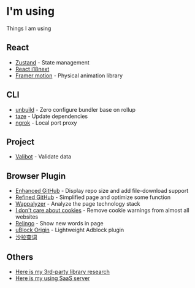 # I'm using
Things I am using

## React
- [Zustand](https://docs.pmnd.rs/zustand/getting-started/introduction) - State management
- [React i18next](https://react.i18next.com/)
- [Framer motion](https://www.framer.com/motion/) - Physical animation library

## CLI
- [unbuild](https://www.npmjs.com/package/unbuild) - Zero configure bundler base on rollup
- [taze](https://www.npmjs.com/package/taze) - Update dependencies
- [ngrok](https://ngrok.com/) - Local port proxy

## Project
- [Valibot](https://valibot.dev/guides/introduction/) - Validate data

## Browser Plugin
- [Enhanced GitHub](https://chrome.google.com/webstore/detail/enhanced-github/anlikcnbgdeidpacdbdljnabclhahhmd) - Display repo size and add file-download support
- [Refined GitHub](https://chrome.google.com/webstore/detail/refined-github/hlepfoohegkhhmjieoechaddaejaokhf) - Simplified page and optimize some function
- [Wappalyzer](https://chrome.google.com/webstore/detail/wappalyzer-technology-pro/gppongmhjkpfnbhagpmjfkannfbllamg) - Analyze the page technology stack
- [I don't care about cookies](https://chrome.google.com/webstore/detail/i-dont-care-about-cookies/fihnjjcciajhdojfnbdddfaoknhalnja) - Remove cookie warnings from almost all websites
- [Relingo](https://chrome.google.com/webstore/detail/relingo-master-words-from/dpphkcfmnbkdpmgneljgdhfnccnhmfig) - Show new words in page
- [uBlock Origin](https://chrome.google.com/webstore/detail/ublock-origin/cjpalhdlnbpafiamejdnhcphjbkeiagm) - Lightweight Adblock plugin
- [沙拉查词](https://chrome.google.com/webstore/detail/%E6%B2%99%E6%8B%89%E6%9F%A5%E8%AF%8D-%E8%81%9A%E5%90%88%E8%AF%8D%E5%85%B8%E5%88%92%E8%AF%8D%E7%BF%BB%E8%AF%91/cdonnmffkdaoajfknoeeecmchibpmkmg)

## Others
- [Here is my 3rd-party library research](./3rd-library-research.md)
- [Here is my using SaaS server](./SaaS.md)
